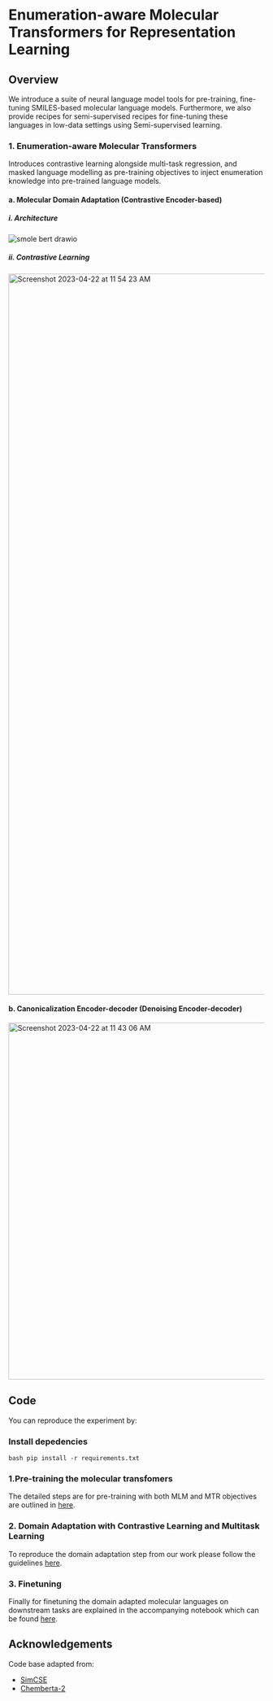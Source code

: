 # Enumeration-aware Molecular Transformers for Representation Learning

## Overview
We introduce a suite of neural language model tools for pre-training, fine-tuning SMILES-based molecular language models. Furthermore, we also provide recipes for semi-supervised recipes for fine-tuning these languages in low-data settings using Semi-supervised learning. 

### 1. Enumeration-aware Molecular Transformers
Introduces contrastive learning alongside multi-task regression, and masked language modelling as pre-training objectives to inject enumeration knowledge into pre-trained language models.
#### a. Molecular Domain Adaptation (Contrastive Encoder-based)
##### i. Architecture
![smole bert drawio](https://user-images.githubusercontent.com/6007894/233776921-41667331-1ab7-413c-92f7-4e6fad512f5c.svg)
##### ii. Contrastive Learning
<img width="1418" alt="Screenshot 2023-04-22 at 11 54 23 AM" src="https://user-images.githubusercontent.com/6007894/233777069-439c18cc-77a2-4ae2-a81e-d7e94c30a6be.png">

#### b. Canonicalization Encoder-decoder (Denoising Encoder-decoder)
<img width="702" alt="Screenshot 2023-04-22 at 11 43 06 AM" src="https://user-images.githubusercontent.com/6007894/233776512-ab6cdeef-02f1-4076-9b76-b228cbf26456.png">


## Code
You can reproduce the experiment by:
### Install depedencies
`bash
pip install -r requirements.txt
`
### 1.Pre-training the molecular transfomers
The detailed steps are for pre-training with both MLM and MTR objectives are outlined in [here](./src/1_pre_training/README.md).

### 2. Domain Adaptation with Contrastive Learning and Multitask Learning
To reproduce the domain adaptation step from our work please follow the guidelines [here](./src/2_domain_adaptation/README.md).

### 3. Finetuning
Finally for finetuning the domain adapted molecular languages on downstream tasks are explained in the accompanying notebook which can be found [here](./src/3_fine_tuning/).



## Acknowledgements
Code base adapted from:
* [SimCSE](https://github.com/princeton-nlp/SimCSE)
* [Chemberta-2](https://github.com/seyonechithrananda/bert-loves-chemistry)
